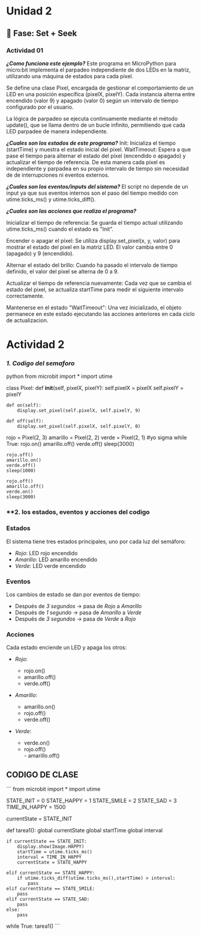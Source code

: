 # Unidad 2

## 🔎 Fase: Set + Seek

### Actividad 01
***¿Como funciona este ejemplo?***
Este programa en MicroPython para micro:bit implementa el parpadeo independiente de dos LEDs en la matriz, utilizando una máquina de estados para cada píxel.

Se define una clase Pixel, encargada de gestionar el comportamiento de un LED en una posición específica (pixelX, pixelY). Cada instancia alterna entre encendido (valor 9) y apagado (valor 0) según un intervalo de tiempo configurado por el usuario.

La lógica de parpadeo se ejecuta continuamente mediante el método update(), que se llama dentro de un bucle infinito, permitiendo que cada LED parpadee de manera independiente.

***¿Cuales son los estados de este programa?***
Init: Inicializa el tiempo (startTime) y muestra el estado inicial del pixel.
WaitTimeout: Espera a que pase el tiempo para alternar el estado del píxel (encendido o apagado) y actualizar el tiempo de referencia.
De esta manera cada pixel es independiente y parpadea en su propio intervalo de tiempo sin necesidad de de interrupciones ni eventos externos. 

***¿Cuales son los eventos/inputs del sistema?***
El script no depende de un input ya que sus eventos internos son el paso del tiempo medido con  utime.ticks_ms() y utime.ticks_diff().

***¿Cuales son las acciones que realiza el programa?***

Inicializar el tiempo de referencia:
Se guarda el tiempo actual utilizando utime.ticks_ms() cuando el estado es "Init".

Encender o apagar el píxel:
Se utiliza display.set_pixel(x, y, valor) para mostrar el estado del pixel en la matriz LED. El valor cambia entre 0 (apagado) y 9 (encendido).

Alternar el estado del brillo:
Cuando ha pasado el intervalo de tiempo definido, el valor del pixel se alterna de 0 a 9.

Actualizar el tiempo de referencia nuevamente:
Cada vez que se cambia el estado del pixel, se actualiza startTime para medir el siguiente intervalo correctamente.

Mantenerse en el estado "WaitTimeout":
Una vez inicializado, el objeto permanece en este estado ejecutando las acciones anteriores en cada ciclo de actualizacion.

# Actividad 2

  ### *1. Codigo del semaforo*  
  
python
from microbit import *
import utime

class Pixel:
    def __init__(self, pixelX, pixelY):
        self.pixelX = pixelX
        self.pixelY = pixelY

    def on(self):
        display.set_pixel(self.pixelX, self.pixelY, 9)

    def off(self):
        display.set_pixel(self.pixelX, self.pixelY, 0)

rojo = Pixel(2, 3)
amarillo = Pixel(2, 2)
verde = Pixel(2, 1)
#yo sigma
while True:
    rojo.on()
    amarillo.off()
    verde.off()
    sleep(3000)

    rojo.off()
    amarillo.on()
    verde.off()
    sleep(1000)

    rojo.off()
    amarillo.off()
    verde.on()
    sleep(3000)

### **2. los estados, eventos y acciones del codigo

### Estados
El sistema tiene tres estados principales, uno por cada luz del semáforo:

- *Rojo*: LED rojo encendido
- *Amarillo*: LED amarillo encendido
- *Verde*: LED verde encendido

### Eventos
Los cambios de estado se dan por eventos de tiempo:

- Después de *3 segundos* → pasa de *Rojo* a *Amarillo*
- Después de *1 segundo* → pasa de *Amarillo* a *Verde*
- Después de *3 segundos* → pasa de *Verde* a *Rojo*

### Acciones
Cada estado enciende un LED y apaga los otros:

- *Rojo*:  
  - rojo.on()
  - amarillo.off()
  - verde.off()

- *Amarillo*:  
  - amarillo.on()  
  - rojo.off()  
  - verde.off()

- *Verde*:  
  - verde.on()  
  - rojo.off()  
  - amarillo.off()

    
## CODIGO DE CLASE 

´´´
from microbit import *
import utime

STATE_INIT = 0
STATE_HAPPY = 1 
STATE_SMILE = 2
STATE_SAD = 3 
TIME_IN_HAPPY = 1500


currentState = STATE_INIT


def tarea1():
    global currentState
    global startTime
    global interval
    
    if currentState == STATE_INIT: 
        display.show(Image.HAPPY) 
        startTime = utime.ticks_ms()
        interval = TIME_IN_HAPPY 
        currentState = STATE_HAPPY
        
    elif currentState == STATE_HAPPY: 
        if utime.ticks_diff(utime.ticks_ms(),startTime) > interval:
            pass
    elif currentState == STATE_SMILE: 
        pass
    elif currentState == STATE_SAD: 
        pass 
    else: 
        pass

while True: 
    tarea1()
´´´














